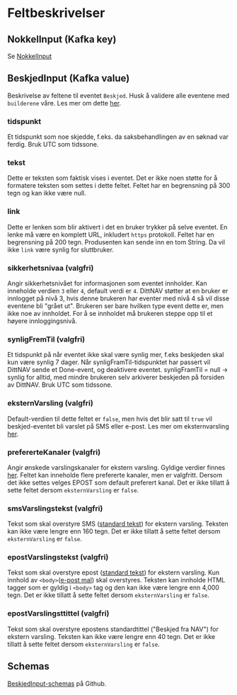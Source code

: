 # Feltbeskrivelser

## NokkelInput (Kafka key)
Se [NokkelInput](../fellesinfo.md)


## BeskjedInput (Kafka value)
Beskrivelse av feltene til eventet `Beskjed`.
Husk å validere alle eventene med `builderene` våre. Les mer om dette [her](../../builder.md).

### tidspunkt
Et tidspunkt som noe skjedde, f.eks. da saksbehandlingen av en søknad var ferdig. Bruk UTC som tidssone.

### tekst
Dette er teksten som faktisk vises i eventet. Det er ikke noen støtte for å formatere teksten som settes i dette feltet.
Feltet har en begrensning på 300 tegn og kan ikke være null.

### link
Dette er lenken som blir aktivert i det en bruker trykker på selve eventet.
En lenke må være en komplett URL, inkludert `https` protokoll. Feltet har en begrensning på 200 tegn.
Produsenten kan sende inn en tom String. Da vil ikke `link` være synlig for sluttbruker.

### sikkerhetsnivaa (valgfri)
Angir sikkerhetsnivået for informasjonen som eventet innholder. Kan inneholde verdien `3` eller `4`, default verdi er `4`.
DittNAV støtter at en bruker er innlogget på nivå 3, hvis denne brukeren har eventer med nivå 4 så vil disse eventene bli "grået ut".
Brukeren ser bare hvilken type event dette er, men ikke noe av innholdet.
For å se innholdet må brukeren steppe opp til et høyere innloggingsnivå.

### synligFremTil (valgfri)
Et tidspunkt på når eventet ikke skal være synlig mer, f.eks beskjeden skal kun være synlig 7 dager.
Når synligFramTil-tidspunktet har passert vil DittNAV sende et Done-event, og deaktivere eventet.
synligFramTil = null -> synlig for alltid, med mindre brukeren selv arkiverer beskjeden på forsiden av DittNAV.
Bruk UTC som tidssone.

### eksternVarsling (valgfri)
Default-verdien til dette feltet er `false`, men hvis det blir satt til `true` vil beskjed-eventet bli varslet på SMS eller e-post. 
Les mer om eksternvarsling [her](../../eksternvarsling.md).

### prefererteKanaler (valgfri)
Angir ønskede varslingskanaler for ekstern varsling. 
Gyldige verdier finnes [her](https://github.com/navikt/brukernotifikasjon-schemas/blob/master/src/main/java/no/nav/brukernotifikasjon/schemas/builders/domain/PreferertKanal.java).
Feltet kan inneholde flere prefererte kanaler, men er valgfritt. Dersom det ikke settes velges EPOST som default preferert kanal.
Det er ikke tillatt å sette feltet dersom `eksternVarsling` er `false`.

### smsVarslingstekst (valgfri)
Tekst som skal overstyre SMS ([standard tekst](https://github.com/navikt/dittnav-varselbestiller/blob/master/src/main/resources/texts/sms_beskjed.txt)) for ekstern varsling.
Teksten kan ikke være lengre enn 160 tegn. Det er ikke tillatt å sette feltet dersom `eksternVarsling` er `false`.

### epostVarslingstekst (valgfri)
Tekst som skal overstyre epost ([standard tekst](https://github.com/navikt/dittnav-varselbestiller/blob/master/src/main/resources/texts/epost_beskjed.txt)) for ekstern varsling.
Kun innhold av `<body>`([e-post mal](https://github.com/navikt/dittnav-varselbestiller/blob/master/src/main/resources/texts/epost_mal.txt)) skal overstyres.
Teksten kan innholde HTML tagger som er gyldig i `<body>` tag og den kan ikke være lengre enn 4,000 tegn.
Det er ikke tillatt å sette feltet dersom `eksternVarsling` er `false`.

### epostVarslingsttittel (valgfri)
Tekst som skal overstyre epostens standardtittel ("Beskjed fra NAV") for ekstern varsling. Teksten kan ikke være lengre enn 40 tegn.
Det er ikke tillatt å sette feltet dersom `eksternVarsling` er `false`.

## Schemas
[BeskjedInput-schemas](https://github.com/navikt/brukernotifikasjon-schemas/blob/master/src/main/avro/beskjedInput.avsc) på Github.

